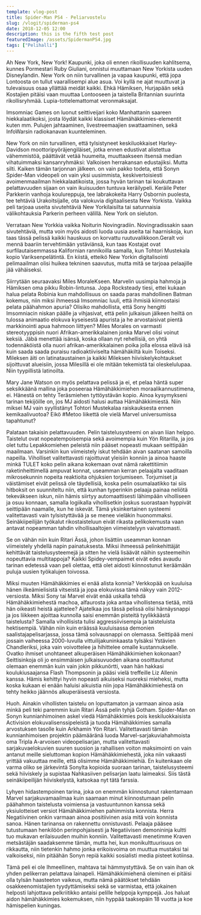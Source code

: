 ```yaml
---
template: vlog-post
title: Spider-Man PS4 - Peliarvostelu
slug: /vlogit/spiderman-ps4
date: 2018-12-05 12:00
description: this is the fifth test post
featuredImage: /assets/SpidermanPS4.jpg
tags: ["Pelihalli"]
---
```

Ah New York, New York! Kaupunki, joka oli ennen rikollisuuden kahlitsema, kunnes Pormestari Ruby Giuliani, onnistui muuttamaan New Yorkista uuden Disneylandin.  New York on niin turvallinen ja vapaa kaupunki, että jopa Lontoosta on tullut vaarallisempi alue asua.  Voi kyllä ne ajat muuttuvat ja tulevaisuus osaa yllättää meidät kaikki.  Ehkä Hämiksen, Hurjapään sekä Kostajien pitäisi vaan muuttaa Lontooseen ja taistella Britannian suurinta rikollisryhmää. Lupia-tottelemattomat veronmaksajat.

Imsomniac Games on luonut seittiveijari koko Manhattanin saareen hiekkalaatikoksi, josta löydät kaikki klassiset Hämähäkkimies-elementit kuten mm. Pulujen jahtaaminen, livestreemaajien swattaaminen, sekä InfoWarsin radiokanavan kuunteleminen.  

New York on niin turvallinen, että tylsistyneet keskiluokkaiset Harley-Davidson moottoripyöräjengiläiset, jotka ennen edustivat alistettua vähemmistöä, päättävät vetää huumeita, muuttaakseen itsensä median vihatuimmaksi kansanryhmäksi: Valkoisen herrakansan edustajiksi.  Mutta silti. Kaiken tämän tarjonnan jälkeen. on vain pakko todeta, että Sonyn Spider-Man videopeli on vain yksi uusimmista, keskivertoisiesti avoimenmaailman hiekkalaatikoista, jossa hyvän tarinan tai koukuttavan pelattavuuden sijaan on vain ikuisuuden tuntuva keräilypeli. Keräile Peter Parkkerin vanhoja koulureppuja, tee labrakokeita Harry Osbornin puolesta, tee tehtäviä Urakoitsijalle, ota valokuvia digitaalisesta New Yorkista. 
Vaikka peli tarjoaa useita sivutehtäviä New Yorkilaisilta tai satunnaisia välikohtauksia Parkerin perheen välillä. New York on sieluton. 

Verrataan New Yorkkia vaikka Noiturin Novingradiin. Novingradissakin saan sivutehtäviä, mutta voin myös aidosti luoda uusia aseita tai haarniskoja, kun taas tässä pelissä kaikki hauskuus on korvattu ruutuvalikkoon.Geralt voi mennä baariin tervehtimään ystäviänsä, kun taas Kostajat ovat surfilautaisemmassa Kalifornian rannikoilla samalla, kun Tohtori Mustekala kopio Variksenpelätintä. En kiistä, etteikö New Yorkin digitalisointi pelimaailman olisi huikea tekninen saavutus, mutta mitä se tarjoaa pelaajille jää vähäiseksi.

Siirrytään seuraavaksi Miles MoraleKseen. Marvelin uusimpia hahmoja ja Hämiksen oma pikku Robin-lintunsa. Jopa Rocksteady tiesi, ettei kukaan halua pelata Robinia kun mahdollisuus on saada paras mahdollinen Batman kokemus, niin miksi ihmeessä Imsomniac luuli, että ihmisiä kiinnostaisi pelata päähahmon apuria? Olisiko mahdollista, että Sony hengitti Imsomniacin niskan päälle ja vihjasivat, että pelin julkaisun jälkeen heiltä on tulossa animaatio elokuva kyseisestä apurista ja he arvostaisivat pientä markkinointi apua hahmoon liittyen?  Miles Morales on varmasti stereotyyppisin nuori Afrikan-amerikkalainen jonka Marvel olisi voinut keksiä. Jäbä menettää isänsä, koska ollaan nyt rehellisiä, on yhtä todennäköistä olla nuori afrikan-amerikkalainen poika jolla elossa elävä isä kuin saada saada puraisu radioaktiiviselta hämähäkiltä kuin  Toiseksi. Mileksen äiti on latinataustainen ja kaikki Mileksen hiiviskelykohtaukset sijoittuvat alueisiin, jossa Milesillä ei ole mitään tekemistä tai oleskelulupaa. Niin tyypillistä latinoilta.

Mary Jane Watson on myös pelattava pelissä ja ei, et pelaa häntä super seksikkäänä mallina joka poseeraa Hämähäkkimiehen moraalikannustimena, ei. Hänestä on tehty Teräsmiehen tyttöystävän kopio. Ainoa kysymykseni tarinan tekijöille on, jos MJ aidosti halusi auttaa Hämähäkkimiestä. Niin miksei MJ vain syyllistänyt Tohtori Mustekalaa raiskauksesta ennen kemikaalivuotoa? Eikö #Metoo liikettä ole vielä Marvel universumissa tapahtunut?

Palataan takaisin pelattavuuden. Pelin taistelusysteemi on aivan liian helppo.  Taistelut ovat nopeatempoisempia sekä avoimempia kuin Yön Ritarilla, ja jos olet tuttu Lepakkomiehen peleistä niin pääset nopeasti mukaan seittipään maailmaan. Varsinkin kun viimeistely iskut tehdään aivan saatanan samoilla napeilla. 
Viholliset valitettavasti rajoittuvat yleisiin konniin ja ainoa haaste minkä TULET koko pelin aikana kokemaan ovat nämä rakettitiimin raketinheittimellä ampuvat konnat, useamman kerran pelaajalta vaaditaan mikrosekunnin nopeita reaktioita ohjuksien torjumiseen.  Torjumiset ja väistämiset eivät pelissä ole täydellisiä, koska pelin osumalaatikko tai siis hitboksit on suunniteltu niin, että kunhan typerinkin pelaaja painaa neliötä tekeväkseen iskun, niin hämis siirtyy automaattisesti lähimpään viholliseen ja osuu konnaan, samalla logiikalla vihollisetkin joskus suorastaan hyppivät seittipään naamalle, kun he iskevät.  Tämä yksinkertainen systeemi valitettavasti vain tylsistyttävää ja se menee vieläkin huonommaksi. Seinäkiipeilijän työkalut rikostaisteluun eivät rikasta pelikokemusta vaan antavat nopeamman tahdin vihollisaaltojen viimeistelyyn vaivattomasti.

Se on vähän niin kuin Ritari Ässä, johon lisättiin useamman konnan viimeistely yhdellä napin painatuksesta. Miksi ihmeessä pelinkehittäjät kehittävät taistelusysteemejä ja sitten he vielä lisäävät näihin systeemeihin nopeuttavia multitappoja? Kaikki Spidey-vempaimet eivät edes avaudu tarinan edetessä vaan peli olettaa, että olet aidosti kiinnostunut keräämään puluja uusien työkalujen toivossa.

Miksi muuten Hämähäkkimies ei enää alista konnia? Verkkopää on kuuluisa hänen ilkeämielisistä vitseistä ja jopa elokuvissa tämä näkyy vain 2012-versiosta. Miksi Sony tai Marvel eivät enää uskalla tehdä Hämähäkkimiehestä machoa, alfaurosta joka antaa vihollistensa tietää, mitä hän oikeasti heistä ajattelee? Ajatelkaa jos tässä pelissä olisi härnäysnappi ja jos liikkeen ajoittaa kunnolla saisi enemmän pisteitä tyylikkäästä taistelusta? Samalla vihollisista tulisi aggressiivisempia ja taisteluista hektisempiä. 
Vähän niin kuin eräässä kuuluisassa demonien saalistajapelisarjassa, jossa tämä solvausnappi on olemassa.
Seittipää meni jossain vaiheessa 2000-luvulla vittuilijakuninkaasta tylsäksi Ystävien Chandleriksi, joka vain voivottelee ja hihittelee omalle kustannukselle. Ovatko ihmiset unohtaneet alkuperäisen Hämähäkkimiehen kokonaan?  Seittisinkoja oli jo ensimmäisen julkaisuvuoden aikana osoittautunut olemaan enemmän kuin vain jokin pikkunörtti, vaan hän hakkasi koulukiusaajansa Flash Thompsonin ja pääsi vielä treffeille Liz Allenin kanssa. Hämis kehittyi hyvin nopeasti aikuiseksi nuoreksi mieheksi, mutta koska kukaan ei enään haluisi aikuistia niin jopa Hämähäkkimiehestä on tehty heikko jäännös alkuperäisestä versiosta.

Huoh. Ainakin vihollisten taistelu on loputtamaton ja varmaan ainoa asia minkä peli teki paremmin kuin Ritari Ässä pelin tyhjä Gotham.
Spider-Man on Sonyn kunnianhimoinen askel viedä Hämähäkkimies pois keskiluokkaisista Activision elokuvalisenssipeleistä ja tuoda Hämähäkkimies samalla arvostuksen tasolle kuin Arkhamin Yön Ritari.
Valitettavasti tämän kunnianhimoisen projektin päämääränä luoda Marvel-sarjakuviahahmoista oma Tripla A-arvoisen videopelisarjan, mutta valitettavasti sarjakuvaelokuvien suuren suosion ja rahallisen voiton maksimointi on vain antanut meille sieluttoman kopion Hämähäkkimiehestä, joka niin vakaasti yrittää vakuuttaa meille, että olisimme Hämähäkkimiehiä. En kuitenkaan ole varma oliko se järkevintä Sonylta kopioida suoraan tarinan, taistelusysteemi sekä hiiviskely ja supistaa Nahkasiiven pelisarjan laatu laimeaksi. Siis tästä seinäkiipeilijän hiiviskelystä, katsokaa nyt tätä farssia.

Lyhyen hidastempoinen tarina, joka on enemmän kiinnostunut rakentamaan Marvel sarjakuvamaailmaa kuin saamaan minut kiinnostumaan pelin päähahmon taistelusta voimiensa ja vastuuntunnon kanssa sekä yksiulotteiset versiot Hämähäkkimiehen pahimmista konnista.  Herra Negatiivinen onkin varmaan ainoa positiivinen asia mitä voin konnista sanoa. Hänen tarinansa on rakennettu onnistuvasti. Pelaaja pääsee tutustumaan henkilöön perinpohjaisesti ja Negatiivisen demonininja kultti tuo mukavan erilaisuuden muihin konniin. Valitettavasti menetimme Kraven metsästäjän saadaksemme tämän, mutta hei, kun monikulttuurisuus on rikkautta, niin tietenkin hahmo jonka erikoisvoima on muuttua mustaksi tai valkoiseksi, niin pitäähän Sonyn repiä kaikki sosialisti media pisteet kotiinsa. 

Tämä peli ei ole Ihmeellinen, mahtava tai hämmystyttävä. Se on vain ihan ok yhden pelikerran pelattava lainapeli. Hämähäkkimiehenä oleminen ei pitäisi olla tylsän haasteeton vaikeus, mutta nämä päätökset tehdään osakkeenomistajien tyydyttämiseksi sekä se varmistaa, että jokainen helposti lahjottava pelkriitikko antaisi pelille helppoja kymppejä. Jos haluat aidon hämähäkkimies kokemuksen, niin hyppää taaksepäin 18 vuotta ja koe hämispelien kuningas. 
